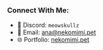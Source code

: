 ### Connect With Me:
- 👾 Discord: `meowskullz`
- 📧 Email: [ana@nekomimi.pet](mailto:ana@nekomimi.pet)
- 🌐 Portfolio: [nekomimi.pet](http://nekomimi.pet)
